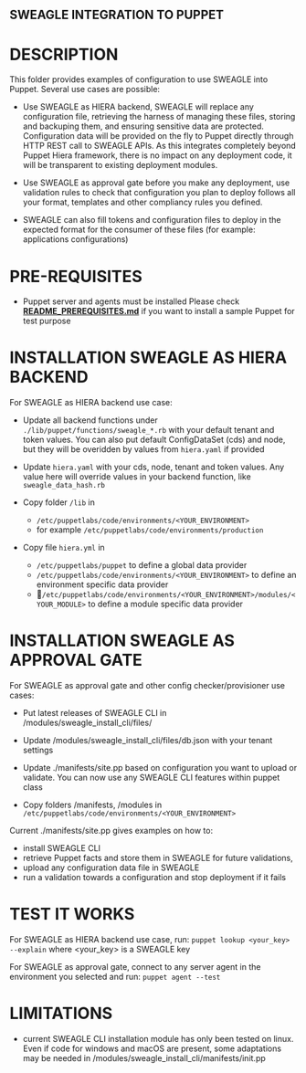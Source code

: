 ## SWEAGLE INTEGRATION TO PUPPET


# DESCRIPTION

This folder provides examples of configuration to use SWEAGLE into Puppet.
Several use cases are possible:

- Use SWEAGLE as HIERA backend, SWEAGLE will replace any configuration file, retrieving the harness of managing these files, storing and backuping them, and ensuring sensitive data are protected. Configuration data will be provided on the fly to Puppet directly through HTTP REST call to SWEAGLE APIs. As this integrates completely beyond Puppet Hiera framework, there is no impact on any deployment code, it will be transparent to existing deployment modules.

- Use SWEAGLE as approval gate before you make any deployment, use validation rules to check that configuration you plan to deploy follows all your format, templates and other compliancy rules you defined.

- SWEAGLE can also fill tokens and configuration files to deploy in the expected format for the consumer of these files (for example: applications configurations)


# PRE-REQUISITES

- Puppet server and agents must be installed
Please check [**README_PREREQUISITES.md**](./README_PREREQUISITES.md) if you want to install a sample Puppet for test purpose


# INSTALLATION SWEAGLE AS HIERA BACKEND

For SWEAGLE as HIERA backend use case:
- Update all backend functions under `./lib/puppet/functions/sweagle_*.rb` with your default tenant and token values. You can also put default ConfigDataSet (cds) and node, but they will be overidden by values from `hiera.yaml` if provided

- Update `hiera.yaml` with your cds, node, tenant and token values. Any value here will override values in your backend function, like `sweagle_data_hash.rb`

- Copy folder `/lib` in
    - `/etc/puppetlabs/code/environments/<YOUR_ENVIRONMENT>`
    - for example `/etc/puppetlabs/code/environments/production`

- Copy file `hiera.yml` in
    - `/etc/puppetlabs/puppet` to define a global data provider
    - `/etc/puppetlabs/code/environments/<YOUR_ENVIRONMENT>` to define an environment specific data provider
    - `/etc/puppetlabs/code/environments/<YOUR_ENVIRONMENT>/modules/<YOUR_MODULE>` to define a module specific data provider


# INSTALLATION SWEAGLE AS APPROVAL GATE

For SWEAGLE as approval gate and other config checker/provisioner use cases:
- Put latest releases of SWEAGLE CLI in /modules/sweagle_install_cli/files/

- Update /modules/sweagle_install_cli/files/db.json with your tenant settings

- Update ./manifests/site.pp based on configuration you want to upload or validate. You can now use any SWEAGLE CLI features within puppet class

- Copy folders /manifests, /modules in `/etc/puppetlabs/code/environments/<YOUR_ENVIRONMENT>`

Current ./manifests/site.pp gives examples on how to:
- install SWEAGLE CLI
- retrieve Puppet facts and store them in SWEAGLE for future validations,
- upload any configuration data file in SWEAGLE
- run a validation towards a configuration and stop deployment if it fails


# TEST IT WORKS

For SWEAGLE as HIERA backend use case, run:
`puppet lookup <your_key> --explain`
where <your_key> is a SWEAGLE key

For SWEAGLE as approval gate, connect to any server agent in the environment you selected and run:
`puppet agent --test`


# LIMITATIONS

- current SWEAGLE CLI installation module has only been tested on linux. Even if code for windows and macOS are present, some adaptations may be needed in /modules/sweagle_install_cli/manifests/init.pp
